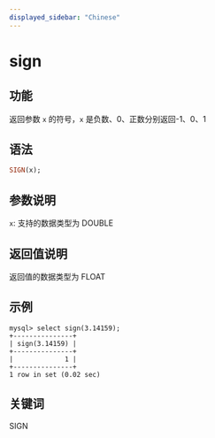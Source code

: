 ```yaml
---
displayed_sidebar: "Chinese"
---
```


# sign

## 功能

返回参数 `x` 的符号，`x` 是负数、0、正数分别返回-1、0、1

## 语法

```Haskell
SIGN(x);
```

## 参数说明

`x`: 支持的数据类型为 DOUBLE

## 返回值说明

返回值的数据类型为 FLOAT

## 示例

```Plain Text
mysql> select sign(3.14159);
+---------------+
| sign(3.14159) |
+---------------+
|             1 |
+---------------+
1 row in set (0.02 sec)
```

## 关键词

SIGN
